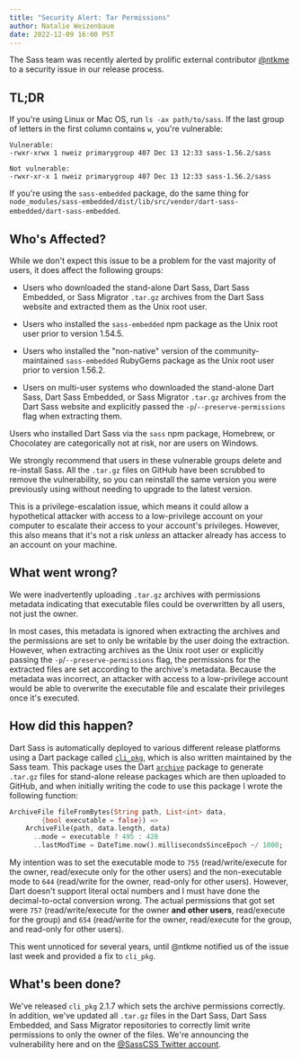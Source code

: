 ```yaml
---
title: "Security Alert: Tar Permissions"
author: Natalie Weizenbaum
date: 2022-12-09 16:00 PST
---
```


The Sass team was recently alerted by prolific external contributor [@ntkme] to
a security issue in our release process.

[@ntkme]: https://github.com/ntkme

## TL;DR

If you're using Linux or Mac OS, run `ls -ax path/to/sass`. If the last group of
letters in the first column contains `w`, you're vulnerable:

```
Vulnerable:
-rwxr-xrwx 1 nweiz primarygroup 407 Dec 13 12:33 sass-1.56.2/sass

Not vulnerable:
-rwxr-xr-x 1 nweiz primarygroup 407 Dec 13 12:33 sass-1.56.2/sass
```

If you're using the `sass-embedded` package, do the same thing for
`node_modules/sass-embedded/dist/lib/src/vendor/dart-sass-embedded/dart-sass-embedded`.

## Who's Affected?

While we don't expect this issue to be a problem for the vast majority of users,
it does affect the following groups:

* Users who downloaded the stand-alone Dart Sass, Dart Sass Embedded, or Sass
  Migrator `.tar.gz` archives from the Dart Sass website and extracted them as
  the Unix root user.

* Users who installed the `sass-embedded` npm package as the Unix root user
  prior to version 1.54.5.

* Users who installed the "non-native" version of the community-maintained
  `sass-embedded` RubyGems package as the Unix root user prior to version
  1.56.2.

* Users on multi-user systems who downloaded the stand-alone Dart Sass, Dart
  Sass Embedded, or Sass Migrator `.tar.gz` archives from the Dart Sass website
  and explicitly passed the `-p`/`--preserve-permissions` flag when extracting
  them.

Users who installed Dart Sass via the `sass` npm package, Homebrew, or
Chocolatey are categorically not at risk, nor are users on Windows.

We strongly recommend that users in these vulnerable groups delete and
re-install Sass. All the `.tar.gz` files on GitHub have been scrubbed to remove
the vulnerability, so you can reinstall the same version you were previously
using without needing to upgrade to the latest version.

This is a privilege-escalation issue, which means it could allow a hypothetical
attacker with access to a low-privilege account on your computer to escalate
their access to your account's privileges. However, this also means that it's
not a risk *unless* an attacker already has access to an account on your
machine.

## What went wrong?

We were inadvertently uploading `.tar.gz` archives with permissions metadata
indicating that executable files could be overwritten by all users, not just the
owner.

In most cases, this metadata is ignored when extracting the archives and the
permissions are set to only be writable by the user doing the extraction.
However, when extracting archives as the Unix root user or explicitly passing
the `-p`/`--preserve-permissions` flag, the permissions for the extracted files
are set according to the archive's metadata. Because the metadata was incorrect,
an attacker with access to a low-privilege account would be able to overwrite
the executable file and escalate their privileges once it's executed.

## How did this happen?

Dart Sass is automatically deployed to various different release platforms using
a Dart package called [`cli_pkg`], which is also written maintained by the Sass
team. This package uses the Dart [`archive`] package to generate `.tar.gz` files
for stand-alone release packages which are then uploaded to GitHub, and when
initially writing the code to use this package I wrote the following function:

[`cli_pkg`]: https://pub.dev/packages/cli_pkg
[`archive`]: https://pub.dev/packages/archive

```dart
ArchiveFile fileFromBytes(String path, List<int> data,
        {bool executable = false}) =>
    ArchiveFile(path, data.length, data)
      ..mode = executable ? 495 : 428
      ..lastModTime = DateTime.now().millisecondsSinceEpoch ~/ 1000;
```

My intention was to set the executable mode to `755` (read/write/execute for the
owner, read/execute only for the other users) and the non-executable mode to
`644` (read/write for the owner, read-only for other users). However, Dart
doesn't support literal octal numbers and I must have done the decimal-to-octal
conversion wrong. The actual permissions that got set were `757`
(read/write/execute for the owner **and other users**, read/execute for the
group) and `654` (read/write for the owner, read/execute for the group, and
read-only for other users).

This went unnoticed for several years, until @ntkme notified us of the issue
last week and provided a fix to `cli_pkg`.

## What's been done?

We've released `cli_pkg` 2.1.7 which sets the archive permissions correctly. In
addition, we've updated all `.tar.gz` files in the Dart Sass, Dart Sass
Embedded, and Sass Migrator repositories to correctly limit write permissions to
only the owner of the files. We're announcing the vulnerability here and on the
[@SassCSS Twitter account].

[@SassCSS Twitter account]: https://twitter.com/SassCSS
